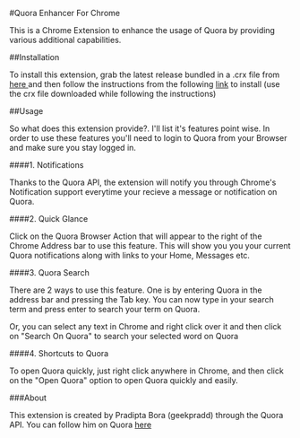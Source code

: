 #Quora Enhancer For Chrome

This is a Chrome Extension to enhance the usage of Quora by providing various additional capabilities.

##Installation

To install this extension, grab the latest release bundled in a .crx file from <a href="https://github.com/geekpradd/quora-chrome-enhancer/releases/download/v1.5.0/Quora.Enhancer.crx"> here </a> and then follow the instructions from the following <a href="http://www.maketecheasier.com/manually-install-extensions-google-chrome/">link</a> to install (use the crx file downloaded while following the instructions)

##Usage

So what does this extension provide?. I'll list it's features point wise. In order to use these features you'll need to login to Quora from your Browser and make sure you stay logged in.

####1. Notifications

Thanks to the Quora API, the extension will notify you through Chrome's Notification support everytime your recieve a message or notification on Quora.

####2. Quick Glance

Click on the Quora Browser Action that will appear to the right of the Chrome Address bar to use this feature. This will show you you your current Quora notifications along with links to your Home, Messages etc.

####3. Quora Search

There are 2 ways to use this feature. One is by entering Quora in the address bar and pressing the Tab key. You can now type in your search term and press enter to search your term on Quora.

Or, you can select any text in Chrome and right click over it and then click on "Search On Quora" to search your selected word on Quora

####4. Shortcuts to Quora

To open Quora quickly, just right click anywhere in Chrome, and then click on the "Open Quora" option to open Quora quickly and easily.

###About

This extension is created by Pradipta Bora (geekpradd) through the Quora API. You can follow him on Quora <a href="https://www.quora.com/Pradipta-Bora-1"> here</a>